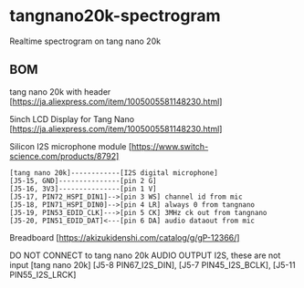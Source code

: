 
# tangnano20k-spectrogram
Realtime spectrogram on tang nano 20k

## BOM
tang nano 20k with header [https://ja.aliexpress.com/item/1005005581148230.html]

5inch LCD Display for Tang Nano [https://ja.aliexpress.com/item/1005005581148230.html]

Silicon I2S microphone module [https://www.switch-science.com/products/8792]

    [tang nano 20k]------------[I2S digital microphone]
    [J5-15, GND]---------------[pin 2 G]
    [J5-16, 3V3]---------------[pin 1 V]
    [J5-17, PIN72_HSPI_DIN1]-->[pin 3 WS] channel id from mic
    [J5-18, PIN71_HSPI_DIN0]-->[pin 4 LR] always 0 from tangnano
    [J5-19, PIN53_EDID_CLK]--->[pin 5 CK] 3MHz ck out from tangnano
    [J5-20, PIN51_EDID_DAT]<---[pin 6 DA] audio dataout from mic 

Breadboard [https://akizukidenshi.com/catalog/g/gP-12366/]

DO NOT CONNECT to tang nano 20k AUDIO OUTPUT I2S, these are not input
[tang nano 20k]
[J5-8 PIN67_I2S_DIN], [J5-7 PIN45_I2S_BCLK], [J5-11 PIN55_I2S_LRCK]

